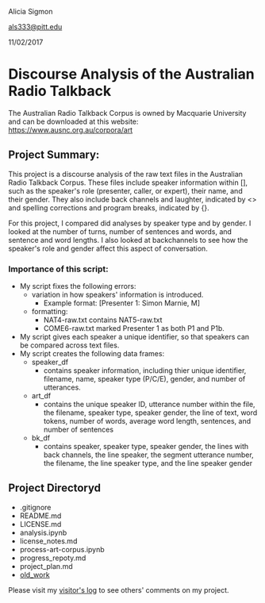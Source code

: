 Alicia Sigmon

als333@pitt.edu

11/02/2017

# Discourse Analysis of the Australian Radio Talkback 

The Australian Radio Talkback Corpus is owned by Macquarie University and can be downloaded at this website: 
https://www.ausnc.org.au/corpora/art

## Project Summary: 

This project is a discourse analysis of the raw text files in the Australian Radio Talkback Corpus.
These files include speaker information within [], such as the speaker's role (presenter, caller, or expert), their name, and their gender.
They also include back channels and laughter, indicated by <> and spelling corrections and program breaks, indicated by {}.

For this project, I compared did analyses by speaker type and by gender. I looked at the number of turns, number of sentences and words, 
and sentence and word lengths. I also looked at backchannels to see how the speaker's role and gender affect this aspect of conversation.

### Importance of this script:
- My script fixes the following errors:
	- variation in how speakers' information is introduced.
		- Example format: [Presenter 1: Simon Marnie, M]
	- formatting:
		- NAT4-raw.txt contains NAT5-raw.txt
		- COME6-raw.txt marked Presenter 1 as both P1 and P1b.
- My script gives each speaker a unique identifier, so that speakers can be compared across text files.
- My script creates the following data frames:
	- speaker_df
		- contains speaker information, including thier unique identifier, filename, name, speaker type (P/C/E), gender, and number of utterances.
	- art_df
		- contains the unique speaker ID, utterance number within the file, the filename, speaker type, speaker gender, the line of text, word tokens,
		number of words, average word length, sentences, and number of sentences
	- bk_df
		- contains speaker, speaker type, speaker gender, the lines with back channels, the line speaker, the segment utterance number, 
		the filename, the line speaker type, and the line speaker gender
		
## Project Directoryd
- .gitignore
- README.md
- LICENSE.md
- analysis.ipynb
- license_notes.md
- process-art-corpus.ipynb
- progress_repoty.md
- project_plan.md
- [old_work](https://github.com/Data-Science-for-Linguists/Discourse-Analysis-ART-Corpus/tree/master/old_work)




Please visit my [visitor's log](https://github.com/Data-Science-for-Linguists/Shared-Repo/blob/master/todo10_visitors_log/visitors_log_Alicia.md)
to see others' comments on my project.
